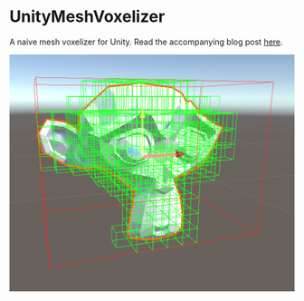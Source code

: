 # UnityMeshVoxelizer
A naive mesh voxelizer for Unity. Read the accompanying blog post [here](https://bronsonzgeb.com/index.php/2021/05/15/simple-mesh-voxelization-in-unity/).

![Example](https://github.com/bzgeb/UnityMeshVoxelizer/blob/main/Screenshots/VoxelizedMeshInUnity.png)
